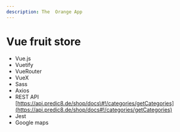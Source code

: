 ```yaml
---
description: The  Orange App
---
```


# Vue fruit store

* Vue.js
* Vuetify
* VueRouter
* VueX
* Sass
* Axios
* REST API [https://api.predic8.de/shop/docs\#!/categories/getCategories](https://api.predic8.de/shop/docs#!/categories/getCategories)
* Jest
* Google maps

